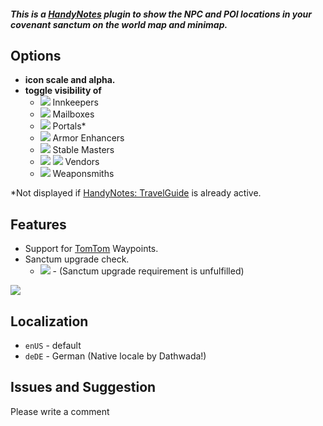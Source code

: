 ##### **This is a [HandyNotes](https://www.curseforge.com/wow/addons/handynotes) plugin to show the NPC and POI locations in your covenant sanctum on the world map and minimap.**

## Options
* **icon scale and alpha.**
* **toggle visibility of**
    * ![](https://i.imgur.com/wAga1cd.png) Innkeepers
    * ![](https://i.imgur.com/nMNw49K.png) Mailboxes
    * ![](https://i.imgur.com/NIUq9ta.png) Portals*
    * ![](https://i.imgur.com/FCGho5k.png) Armor Enhancers
    * ![](https://i.imgur.com/oxhxncv.png) Stable Masters
    * ![](https://i.imgur.com/OlyHdAf.png) ![](https://i.imgur.com/8Z3EJlm.png) Vendors
    * ![](https://i.imgur.com/HXihDYh.png) Weaponsmiths

*Not displayed if [HandyNotes: TravelGuide](https://www.curseforge.com/wow/addons/handynotes-travelguide) is already active.

## Features
* Support for [TomTom](https://www.curseforge.com/wow/addons/tomtom) Waypoints.
* Sanctum upgrade check.
    * ![](https://i.imgur.com/bOL9btW.png) - (Sanctum upgrade requirement is unfulfilled)

![](https://i.imgur.com/MlnVJKC.png)

## Localization
* `enUS` - default
* `deDE` - German (Native locale by Dathwada!)

## Issues and Suggestion

Please write a comment
